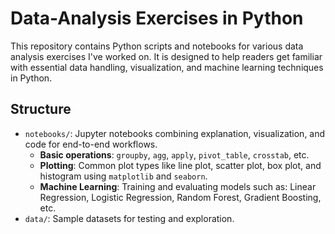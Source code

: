 # Data-Analysis Exercises in Python

This repository contains Python scripts and notebooks for various data analysis exercises I've worked on. It is designed to help readers get familiar with essential data handling, visualization, and machine learning techniques in Python.

## Structure

- `notebooks/`: Jupyter notebooks combining explanation, visualization, and code for end-to-end workflows.
  - **Basic operations**: `groupby`, `agg`, `apply`, `pivot_table`, `crosstab`, etc.
  - **Plotting**: Common plot types like line plot, scatter plot, box plot, and histogram using `matplotlib` and `seaborn`.
  - **Machine Learning**: Training and evaluating models such as: Linear Regression, Logistic Regression, Random Forest, Gradient Boosting, etc.
- `data/`: Sample datasets for testing and exploration.
